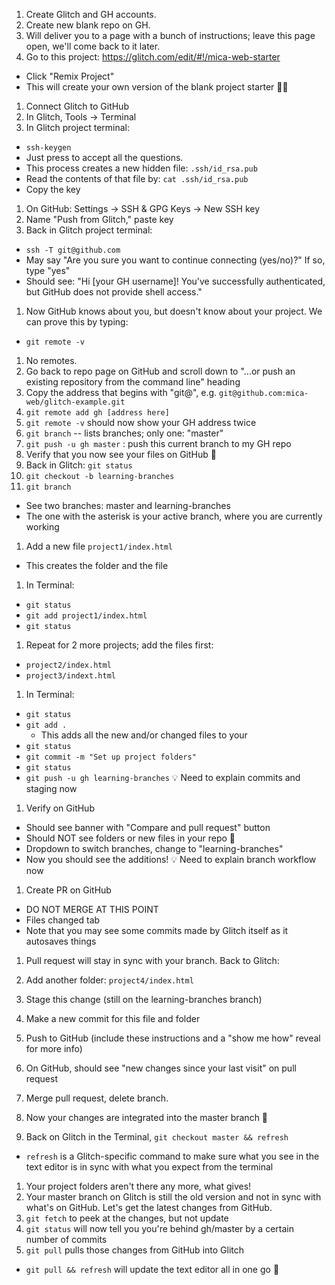 1. Create Glitch and GH accounts.
1. Create new blank repo on GH.
1. Will deliver you to a page with a bunch of instructions; leave this page open, we'll come back to it later.
1. Go to this project: https://glitch.com/edit/#!/mica-web-starter
  - Click "Remix Project"
  - This will create your own version of the blank project starter 🙌🏻
1. Connect Glitch to GitHub
1. In Glitch, Tools -> Terminal
1. In Glitch project terminal:
  - `ssh-keygen`
  - Just press <Enter> to accept all the questions.
  - This process creates a new hidden file: `.ssh/id_rsa.pub`
  - Read the contents of that file by: `cat .ssh/id_rsa.pub`
  - Copy the key
1. On GitHub: Settings -> SSH & GPG Keys -> New SSH key
1. Name "Push from Glitch," paste key
1. Back in Glitch project terminal:
  - `ssh -T git@github.com`
  - May say "Are you sure you want to continue connecting (yes/no)?" If so, type "yes"
  - Should see: "Hi [your GH username]! You've successfully authenticated, but GitHub does not provide shell access."
1. Now GitHub knows about you, but doesn't know about your project. We can prove this by typing:
  - `git remote -v`
1. No remotes.
1. Go back to repo page on GitHub and scroll down to "…or push an existing repository from the command line" heading
1. Copy the address that begins with "git@", e.g. `git@github.com:mica-web/glitch-example.git`
1. `git remote add gh [address here]`
1. `git remote -v` should now show your GH address twice
1. `git branch` -- lists branches; only one: "master"
1. `git push -u gh master` : push this current branch to my GH repo
1. Verify that you now see your files on GitHub 🎉
1. Back in Glitch: `git status`
1. `git checkout -b learning-branches`
1. `git branch`
  - See two branches: master and learning-branches
  - The one with the asterisk is your active branch, where you are currently working
1. Add a new file `project1/index.html`
  - This creates the folder and the file
1. In Terminal:
  - `git status`
  - `git add project1/index.html`
  - `git status`
1. Repeat for 2 more projects; add the files first:
  - `project2/index.html`
  - `project3/indext.html`
1. In Terminal:
  - `git status`
  - `git add .`
    - This adds all the new and/or changed files to your 
  - `git status`
  - `git commit -m "Set up project folders"`
  - `git status`
  - `git push -u gh learning-branches`
💡 Need to explain commits and staging now
1. Verify on GitHub
  - Should see banner with "Compare and pull request" button
  - Should NOT see folders or new files in your repo 🤯
  - Dropdown to switch branches, change to "learning-branches"
  - Now you should see the additions!
💡 Need to explain branch workflow now

1. Create PR on GitHub
  - DO NOT MERGE AT THIS POINT
  - Files changed tab
  - Note that you may see some commits made by Glitch itself as it autosaves things

1. Pull request will stay in sync with your branch. Back to Glitch:
  1. Add another folder: `project4/index.html`
  1. Stage this change (still on the learning-branches branch)
  1. Make a new commit for this file and folder
  1. Push to GitHub
(include these instructions and a "show me how" reveal for more info)
1. On GitHub, should see "new changes since your last visit" on pull request
1. Merge pull request, delete branch.
1. Now your changes are integrated into the master branch 🎉

1. Back on Glitch in the Terminal, `git checkout master && refresh`
  - `refresh` is a Glitch-specific command to make sure what you see in the text editor is in sync with what you expect from the terminal
1. Your project folders aren't there any more, what gives!
1. Your master branch on Glitch is still the old version and not in sync with what's on GitHub. Let's get the latest changes from GitHub.
1. `git fetch` to peek at the changes, but not update
1. `git status` will now tell you you're behind gh/master by a certain number of commits
1. `git pull` pulls those changes from GitHub into Glitch
  - `git pull && refresh` will update the text editor all in one go 🎉





